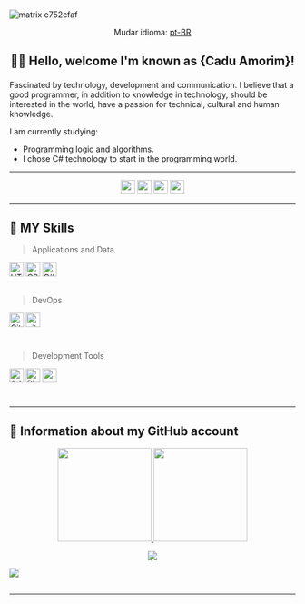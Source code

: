 #
![matrix e752cfaf](https://user-images.githubusercontent.com/86995782/142670003-04a3bfd4-4dcf-421a-854f-dcdb3931bddb.gif)

<div align="center">Mudar idioma: <a href="https://github.com/caduamorimm-dev/caduamorimm-dev/blob/main/README.md" target="_blank">pt-BR</a></div>

## <div align="center"> 🧑‍💻 Hello, welcome I'm known as <strong>{Cadu Amorim}!</strong><p></div>

Fascinated by technology, development and communication. I believe that a good programmer, in addition to knowledge in technology, should be interested in the world, have a passion for technical, cultural and human knowledge.

I am currently studying:

- Programming logic and algorithms.
- I chose C# technology to start in the programming world.

<!--  I am the creator of the Audição Amiga project, a platform where the intention is to make YouTube videos available in subtitles for a better understanding of hearing impaired users. I do my best to bring a little more accessibility to the audiovisual world and consequently do the least, which is to give dignity and freedom to a disadvantaged group in the midst of technology. I am developing the system as I acquire new knowledge to implement, it is currently not available for use. -->

---

<div align="center">
<!-- Linkedin -->
  <a href="https://www.linkedin.com/in/carlos-eduardo-amorim-silva-34583b214/" target="_blank"><img height="25" src="https://img.shields.io/badge/-LinkedIn-%230A66C2?logo=LinkedIn&colorlogo=white" target="_blank" style="vertical-align:top margin:6px 4px"></a> 
<!-- instagram -->
  <a href="https://www.instagram.com/caduamorimm/" target="_blank"><img height="25" src="https://img.shields.io/badge/-Instagram-%230A0A0A?logo=Instagram&colorlogo=white" target="_blank" style="vertical-align:top margin:6px 4px"></a>
<!-- gmail -->
  <a href = "mailto:amorimm.dev@gmail.com"><img height="25" src="https://img.shields.io/badge/-Gmail-%230A0A0A?logo=Gmail&colorlogo=white" target="_blank" style="vertical-align:top margin:6px 4px"></a>
<!-- dev.to -->
  <a href="https://dev.to/caduamorim" target="_blank"><img height="25" src="https://img.shields.io/badge/-Dev.to-%230A0A0A?logo=dev.to&colorlogo=white" target="_blank" style="vertical-align:top margin:6px 4px"></a>
</div>

---

## 🚀 MY Skills

> Applications and Data

<a><img height="25" src="https://img.shields.io/badge/-HTML-%23E34F26?logo=HTML5&logoColor=white" alt="HTML5" style="vertical-align:top margin:6px 4px"></a>
<a><img height="25" src="https://img.shields.io/badge/-CSS-%23379bd7?logo=css3&logoColor=whitee" alt="CSS" style="vertical-align:top margin:6px 4px"/>
<a><img height="25" src="https://img.shields.io/badge/-C%23-7b3399?logo=C-Sharp&logoColor=white" alt="C#" style="vertical-align:top margin:6px 4px"/></a>

<!-- Futuras skills 

<a><img height="25" src="https://img.shields.io/badge/-Bootstrap-%237952B3?logo=Bootstrap&logoColor=white" alt="Bootstrap" style="vertical-align:top margin:6px 4px"/></a>
<a><img height="25" src="https://img.shields.io/badge/-React-%2361DAFB?logo=react&logoColor=white" alt="React" style="vertical-align:top margin:6px 4px"/></a>
<a><img height="25" src="https://img.shields.io/badge/-MySQL-323332?logo=MySQL&colorlogo=white" alt="MySQL" style="vertical-align:top margin:6px 4px"/></a>
<a><img height="25" src="https://img.shields.io/badge/-JavaScript-%23F7DF1E?logo=JavaScript&logoColor=white" alt="Javascript" style="vertical-align:top margin:6px 4px"/></a> -->


##

> DevOps

<a><img height="25" src="https://img.shields.io/badge/-GitHub-%23181717?logo=GitHub&colorlogo=white" alt="GitHub" style="vertical-align:top margin:6px 4px"/></a>
<a><img height="25" src="https://img.shields.io/badge/-Git-%23181717?logo=Git&colorlogo=white" alt="git" style="vertical-align:top margin:6px 4px"/></a>

#

> Development Tools

<a><img height="25" src="https://img.shields.io/badge/-Adobe%20XD-%23181717?logo=Adobe-XD&logocolor=white" alt="AdobeXD" style="vertical-align:top margin:6px 4px"/></a>
<a><img height="25" src="https://img.shields.io/badge/-Adobe%20Photoshop-%23181717?logo=Adobe-Photoshop&logocolor=white" alt="Ph" style="vertical-align:top margin:6px 4px"/></a>
<a><img height="25" src="https://img.shields.io/badge/-Visual%20Studio%20Code-%235C2D91?logo=Visual-Studio-Code&colorlogo=white" style="vertical-align:top margin:6px 4px"/></a>

<!-- Futuras skills 
<a><img height="25" src="https://img.shields.io/badge/-Azure%20DevOps-%230078D7?logo=Azure-DevOps&colorlogo=white" alt="Azure" style="vertical-align:top margin:6px 4px"/></a> 
<a><img height="25" src="https://img.shields.io/badge/-Trello-%230052CC?logo=Trello&colorlogo=white" alt="Trello" style="vertical-align:top margin:6px 4px"/></a> -->

#

---

## 📑 Information about my GitHub account


<div align="center"> 
  <a href="https://github.com/caduamorimm-dev">
  <img height="165" src="https://github-readme-stats.vercel.app/api?username=caduamorimm-dev&show_icons=true&theme=gotham&include_all_commits=true&count_private=true"/>
  <img height="165" src="https://github-readme-stats.vercel.app/api/top-langs/?username=caduamorimm-dev&layout=compact&langs_count=7&theme=gotham"/>
</div>
  
<div align="center">
<p><img alingn="center" src="https://profile-counter.glitch.me/caduamorimm-dev/count.svg" /></p>  
</div>
  
<div>
<a href="https://github.com/caduamorimm-dev/github-readme-activity-graph"><img src="https://activity-graph.herokuapp.com/graph?username=caduamorimm-dev&bg_color=0D1117&color=248e76&line=99d1cd&point=FFFFFF&hide_border=true"/> </a>
</div>
  
##

---


